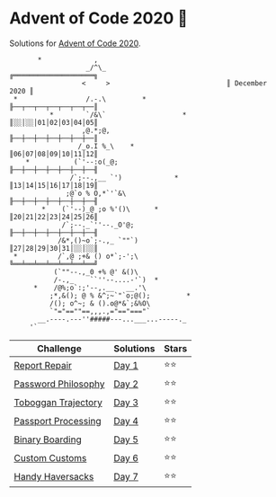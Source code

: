 # Advent of Code 2020 🎄

Solutions for [Advent of Code 2020](https://adventofcode.com/2020).

```
       *             ,
                   _/^\_                              ╔════════════════════╗
                  <     >                             ║ December      2020 ║
 *                 /.-.\         *                    ╟──┬──┬──┬──┬──┬──┬──║
          *        `/&\`                   *          ║░░│░░│01│02│03│04│05║
                  ,@.*;@,                             ╟──┼──┼──┼──┼──┼──┼──║
                 /_o.I %_\    *                       ║06│07│08│09│10│11│12║
    *           (`'--:o(_@;                           ╟──┼──┼──┼──┼──┼──┼──╢
               /`;--.,__ `')             *            ║13│14│15│16│17│18│19║
              ;@`o % O,*`'`&\                         ╟──┼──┼──┼──┼──┼──┼──╢
        *    (`'--)_@ ;o %'()\      *                 ║20│21│22│23│24│25│26║
             /`;--._`''--._O'@;                       ╟──┼──┼──┼──┼──┼──┼──╢
            /&*,()~o`;-.,_ `""`)                      ║27│28│29│30│31│░░│░░║
 *          /`,@ ;+& () o*`;-';\                      ╚══╧══╧══╧══╧══╧══╧══╝
           (`""--.,_0 +% @' &()\
           /-.,_    ``''--....-'`)  *
      *    /@%;o`:;'--,.__   __.'\
          ;*,&(); @ % &^;~`"`o;@();         *
          /(); o^~; & ().o@*&`;&%O\
          `"="==""==,,,.,="=="==="`
       __.----.---''#####---...___...-----._
     '`    
```

| Challenge                                                  | Solutions        | Stars |
|------------------------------------------------------------|------------------|-------|
| [Report Repair](https://adventofcode.com/2020/day/1)       | [Day 1](Day%201) | ⭐⭐    |
| [Password Philosophy](https://adventofcode.com/2020/day/2) | [Day 2](Day%202) | ⭐⭐    |
| [Toboggan Trajectory](https://adventofcode.com/2020/day/3) | [Day 3](Day%203) | ⭐⭐    |
| [Passport Processing](https://adventofcode.com/2020/day/4) | [Day 4](Day%204) | ⭐⭐    |
| [Binary Boarding](https://adventofcode.com/2020/day/5)     | [Day 5](Day%205) | ⭐⭐    |
| [Custom Customs](https://adventofcode.com/2020/day/6)      | [Day 6](Day%206) | ⭐⭐    |
| [Handy Haversacks](https://adventofcode.com/2020/day/7)    | [Day 7](Day%207) | ⭐⭐    |
